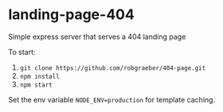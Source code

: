 # landing-page-404
Simple express server that serves a 404 landing page

To start:

1. `git clone https://github.com/robgraeber/404-page.git`
2. `npm install`
3. `npm start`

Set the env variable `NODE_ENV=production` for template caching.
